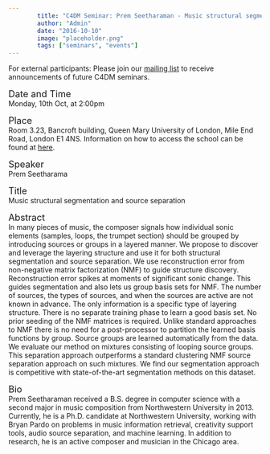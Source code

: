 ```yaml
---
        title: "C4DM Seminar: Prem Seetharaman - Music structural segmentation and source separation"
        author: "Admin"
        date: "2016-10-10"
        image: "placeholder.png"
        tags: ["seminars", "events"]
---
```


<p>For external participants: Please join our <a href="/seminars.html">mailing list</a> to receive announcements of future C4DM seminars.</p>


<span style="font-size: 130%;">Date and Time</span></br>
Monday, 10th Oct, at 2:00pm

<span style="font-size: 130%;">Place</span></br>
Room 3.23, Bancroft building, Queen Mary University of London, Mile End Road, London E1 4NS. Information on how to access the school can be found at <a href="http://www.eecs.qmul.ac.uk/contact-us/">here</a>.

<span style="font-size: 130%;">Speaker</span></br>
Prem Seetharama

<span style="font-size: 130%;">Title</span></br>
Music structural segmentation and source separation

<span style="font-size: 130%;">Abstract</span></br>
In many pieces of music, the composer signals how individual sonic elements (samples, loops, the trumpet section) should be grouped by introducing sources or groups in a layered manner.  We propose to discover and leverage the layering structure and use it for both structural segmentation and source separation. We use reconstruction error from non-negative matrix factorization (NMF) to guide structure discovery. Reconstruction error spikes at moments of significant sonic change. This guides segmentation and also lets us group basis sets for NMF. The number of sources, the types of sources, and when the sources are active are not known in advance. The only information is a specific type of layering structure. There is no separate training phase to learn a good basis set. No prior seeding of the NMF matrices is required. Unlike standard approaches to NMF there is no need for a post-processor to partition the learned basis functions by group. Source groups are learned automatically from the data. We evaluate our method on mixtures consisting of looping source groups. This separation approach outperforms a standard clustering NMF source separation approach on such mixtures. We find our segmentation approach is competitive with state-of-the-art segmentation methods on this dataset.

<span style="font-size: 130%;">Bio</span></br>
Prem Seetharaman received a B.S. degree in computer science with a second major in music composition from Northwestern University in 2013.  Currently, he is a Ph.D. candidate at Northwestern University, working with Bryan Pardo on problems in music information retrieval, creativity support tools, audio source separation, and machine learning. In addition to research, he is an active composer and musician in the Chicago area.
